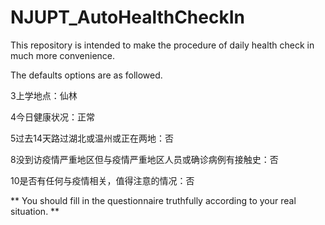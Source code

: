 # NJUPT_AutoHealthCheckIn
This repository is intended to make the procedure of daily health check in much more convenience.

The defaults options are as followed.

3上学地点：仙林

4今日健康状况：正常

5过去14天路过湖北或温州或正在两地：否

8没到访疫情严重地区但与疫情严重地区人员或确诊病例有接触史：否

10是否有任何与疫情相关，值得注意的情况：否

** You should fill in the questionnaire truthfully according to your real situation. **
